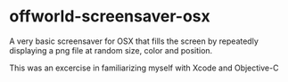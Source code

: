 # offworld-screensaver-osx
A very basic screensaver for OSX that fills the screen by repeatedly displaying a png file at random size, color and position.

This was an excercise in familiarizing myself with Xcode and Objective-C
